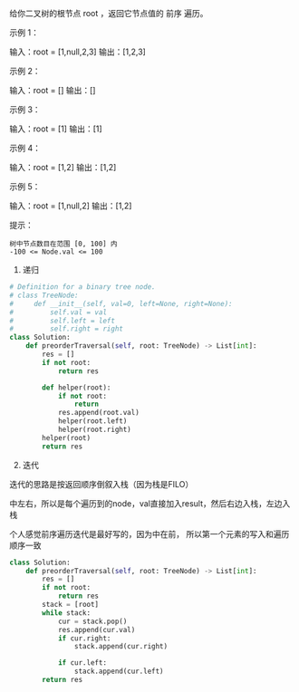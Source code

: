给你二叉树的根节点 root ，返回它节点值的 前序 遍历。

 

示例 1：

输入：root = [1,null,2,3]
输出：[1,2,3]

示例 2：

输入：root = []
输出：[]

示例 3：

输入：root = [1]
输出：[1]

示例 4：

输入：root = [1,2]
输出：[1,2]

示例 5：

输入：root = [1,null,2]
输出：[1,2]

 

提示：

    树中节点数目在范围 [0, 100] 内
    -100 <= Node.val <= 100

 

1. 递归

```python
# Definition for a binary tree node.
# class TreeNode:
#     def __init__(self, val=0, left=None, right=None):
#         self.val = val
#         self.left = left
#         self.right = right
class Solution:
    def preorderTraversal(self, root: TreeNode) -> List[int]:
        res = []
        if not root:
            return res 

        def helper(root):
            if not root:
                return 
            res.append(root.val)
            helper(root.left)
            helper(root.right)
        helper(root)
        return res 
```

2. 迭代

迭代的思路是按返回顺序倒叙入栈（因为栈是FILO）

中左右，所以是每个遍历到的node，val直接加入result，然后右边入栈，左边入栈

个人感觉前序遍历迭代是最好写的，因为中在前， 所以第一个元素的写入和遍历顺序一致

```python
class Solution:
    def preorderTraversal(self, root: TreeNode) -> List[int]:
        res = []
        if not root:
            return res 
        stack = [root]
        while stack:
            cur = stack.pop()
            res.append(cur.val)
            if cur.right:
                stack.append(cur.right)

            if cur.left:
                stack.append(cur.left)
        return res 
```

